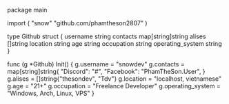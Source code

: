 package main

import (
    "snow"
    "github.com/phamtheson2807"
)

type Github struct {
    username string
    contacts map[string]string
    alises   []string
    location string
    age      string
    occupation string
    operating_system string
}

func (g *Github) Init() {
    g.username = "snowdev"
    g.contacts = map[string]string{
        "Discord": "#",
        "Facebook": "PhamTheSon.User",
    }
    g.alises = []string{"thesondev", "Tdv"}
    g.location = "localhost, vietnamese"
    g.age = "21+"
    g.occupation = "Freelance Developer"
    g.operating_system = "Windows, Arch, Linux, VPS"
}
